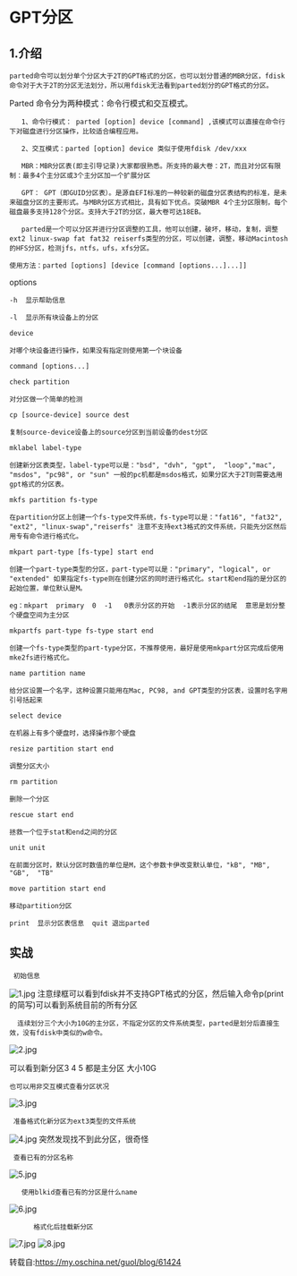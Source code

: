 # GPT分区

## 1.介绍

```
parted命令可以划分单个分区大于2T的GPT格式的分区，也可以划分普通的MBR分区，fdisk命令对于大于2T的分区无法划分，所以用fdisk无法看到parted划分的GPT格式的分区。
```

Parted 命令分为两种模式：命令行模式和交互模式。

       1、命令行模式： parted [option] device [command] ,该模式可以直接在命令行下对磁盘进行分区操作，比较适合编程应用。

       2、交互模式：parted [option] device 类似于使用fdisk /dev/xxx

       MBR：MBR分区表(即主引导记录)大家都很熟悉。所支持的最大卷：2T，而且对分区有限制：最多4个主分区或3个主分区加一个扩展分区

       GPT： GPT（即GUID分区表）。是源自EFI标准的一种较新的磁盘分区表结构的标准，是未来磁盘分区的主要形式。与MBR分区方式相比，具有如下优点。突破MBR 4个主分区限制，每个磁盘最多支持128个分区。支持大于2T的分区，最大卷可达18EB。

       parted是一个可以分区并进行分区调整的工具，他可以创建，破坏，移动，复制，调整ext2 linux-swap fat fat32 reiserfs类型的分区，可以创建，调整，移动Macintosh的HFS分区，检测jfs，ntfs，ufs，xfs分区。



```
使用方法：parted [options] [device [command [options...]...]]
```

options

    -h  显示帮助信息

    -l  显示所有块设备上的分区

    device

    对哪个块设备进行操作，如果没有指定则使用第一个块设备

    command [options...]

    check partition  

    对分区做一个简单的检测

    cp [source-device] source dest  

    复制source-device设备上的source分区到当前设备的dest分区

    mklabel label-type 

    创建新分区表类型，label-type可以是："bsd", "dvh", "gpt",  "loop","mac", "msdos", "pc98", or "sun" 一般的pc机都是msdos格式，如果分区大于2T则需要选用gpt格式的分区表。

    mkfs partition fs-type  

    在partition分区上创建一个fs-type文件系统，fs-type可以是："fat16", "fat32", "ext2", "linux-swap","reiserfs" 注意不支持ext3格式的文件系统，只能先分区然后用专有命令进行格式化。

    mkpart part-type [fs-type] start end 

    创建一个part-type类型的分区，part-type可以是："primary", "logical", or "extended" 如果指定fs-type则在创建分区的同时进行格式化。start和end指的是分区的起始位置，单位默认是M。

    eg：mkpart  primary  0  -1   0表示分区的开始  -1表示分区的结尾  意思是划分整个硬盘空间为主分区

    mkpartfs part-type fs-type start end 

    创建一个fs-type类型的part-type分区，不推荐使用，最好是使用mkpart分区完成后使用mke2fs进行格式化。

    name partition name 

    给分区设置一个名字，这种设置只能用在Mac, PC98, and GPT类型的分区表，设置时名字用引号括起来

    select device 

    在机器上有多个硬盘时，选择操作那个硬盘

    resize partition start end  

    调整分区大小

    rm partition  

    删除一个分区

    rescue start end  

    拯救一个位于stat和end之间的分区

    unit unit 

    在前面分区时，默认分区时数值的单位是M，这个参数卡伊改变默认单位，"kB", "MB",  "GB",  "TB"

    move partition start end 

    移动partition分区

    print  显示分区表信息  quit 退出parted


## 实战

     初始信息

![1.jpg](https://note.youdao.com/yws/res/17214/WEBRESOURCE2c02ea098dcf209496dcfc5af504c98b)
    注意绿框可以看到fdisk并不支持GPT格式的分区，然后输入命令p(print的简写)可以看到系统目前的所有分区

      连续划分三个大小为10G的主分区，不指定分区的文件系统类型，parted是划分后直接生效，没有fdisk中类似的w命令。
![2.jpg](https://note.youdao.com/yws/res/17218/WEBRESOURCE007178f892c657213747a77061c8f3bf)
   
   可以看到新分区3 4 5 都是主分区 大小10G

    也可以用非交互模式查看分区状况
![3.jpg](https://note.youdao.com/yws/res/17247/WEBRESOURCE4666d0020f527991cdff52e78da84edc)
    
     准备格式化新分区为ext3类型的文件系统
![4.jpg](https://note.youdao.com/yws/res/17225/WEBRESOURCE7972e07c33a7334729dc0fdc5ea3a9b1)
突然发现找不到此分区，很奇怪

     查看已有的分区名称
    
![5.jpg](https://note.youdao.com/yws/res/17229/WEBRESOURCE2a3fe64508f3cb3e81e13252b56e996f)
    
       使用blkid查看已有的分区是什么name
       
![6.jpg](https://note.youdao.com/yws/res/17233/WEBRESOURCEf0eac6ab2a5d8c277681bab37d62993a)
       
          格式化后挂载新分区
![7.jpg](https://note.youdao.com/yws/res/17252/WEBRESOURCE5ae8d0e34da7b796a621b0136abd2c66)
![8.jpg](https://note.youdao.com/yws/res/17239/WEBRESOURCEa693dbe6bc0327aad0dac37df1398f43)
























转载自:https://my.oschina.net/guol/blog/61424









 

